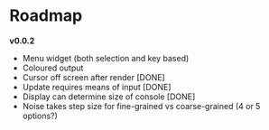 Roadmap
=======

**v0.0.2**

* Menu widget (both selection and key based)
* Coloured output
* Cursor off screen after render [DONE]
* Update requires means of input [DONE]
* Display can determine size of console [DONE]
* Noise takes step size for fine-grained vs coarse-grained (4 or 5 options?)
